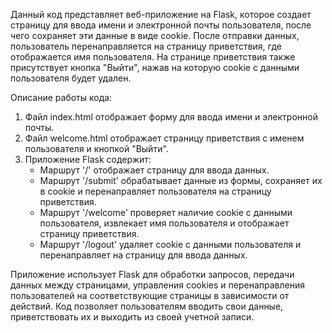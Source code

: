 Данный код представляет веб-приложение на Flask, которое создает страницу для ввода имени и электронной почты пользователя, после чего сохраняет эти данные в виде cookie. После отправки данных, пользователь перенаправляется на страницу приветствия, где отображается имя пользователя. На странице приветствия также присутствует кнопка "Выйти", нажав на которую cookie с данными пользователя будет удален.

Описание работы кода:

1. Файл index.html отображает форму для ввода имени и электронной почты.
2. Файл welcome.html отображает страницу приветствия с именем пользователя и кнопкой "Выйти".
3. Приложение Flask содержит:
   - Маршрут '/' отображает страницу для ввода данных.
   - Маршрут '/submit' обрабатывает данные из формы, сохраняет их в cookie и перенаправляет пользователя на страницу приветствия.
   - Маршрут '/welcome' проверяет наличие cookie с данными пользователя, извлекает имя пользователя и отображает страницу приветствия.
   - Маршрут '/logout' удаляет cookie с данными пользователя и перенаправляет на страницу для ввода данных.

Приложение использует Flask для обработки запросов, передачи данных между страницами, управления cookies и перенаправления пользователей на соответствующие страницы в зависимости от действий. Код позволяет пользователям вводить свои данные, приветствовать их и выходить из своей учетной записи.